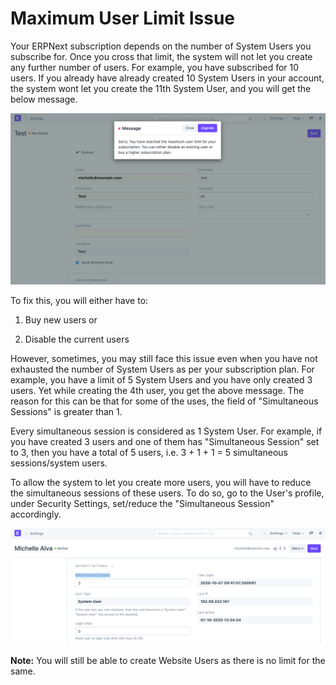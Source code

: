 
# Maximum User Limit Issue


Your ERPNext subscription depends on the number of System Users you subscribe for. Once you cross that limit, the system will not let you create any further number of users. For example, you have subscribed for 10 users. If you already have already created 10 System Users in your account, the system wont let you create the 11th System User, and you will get the below message.

  


![](/files/oP3RzNx.png)

  


To fix this, you will either have to:

1) Buy new users or

2) Disable the current users

  


However, sometimes, you may still face this issue even when you have not exhausted the number of System Users as per your subscription plan. For example, you have a limit of 5 System Users and you have only created 3 users. Yet while creating the 4th user, you get the above message. The reason for this can be that for some of the uses, the field of "Simultaneous Sessions" is greater than 1.

  


Every simultaneous session is considered as 1 System User. For example, if you have created 3 users and one of them has "Simultaneous Session" set to 3, then you have a total of 5 users, i.e. 3 + 1 + 1 = 5 simultaneous sessions/system users.

  


To allow the system to let you create more users, you will have to reduce the simultaneous sessions of these users. To do so, go to the User's profile, under Security Settings, set/reduce the "Simultaneous Session" accordingly.

  


![](/files/YQQ8cHw.png)

  


**Note:** You will still be able to create Website Users as there is no limit for the same.


